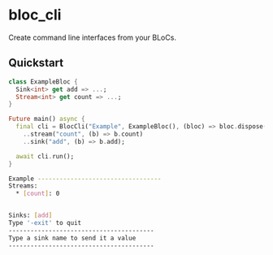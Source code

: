 # bloc_cli

Create command line interfaces from your BLoCs.

## Quickstart

```dart
class ExampleBloc {
  Sink<int> get add => ...;
  Stream<int> get count => ...;
}

Future main() async {
  final cli = BlocCli("Example", ExampleBloc(), (bloc) => bloc.dispose())
    ..stream("count", (b) => b.count)
    ..sink("add", (b) => b.add);

  await cli.run();
}
```

```bash
Example ----------------------------------
Streams:
  * [count]: 0


Sinks: [add]
Type '-exit' to quit
----------------------------------------
Type a sink name to send it a value
----------------------------------------
```
